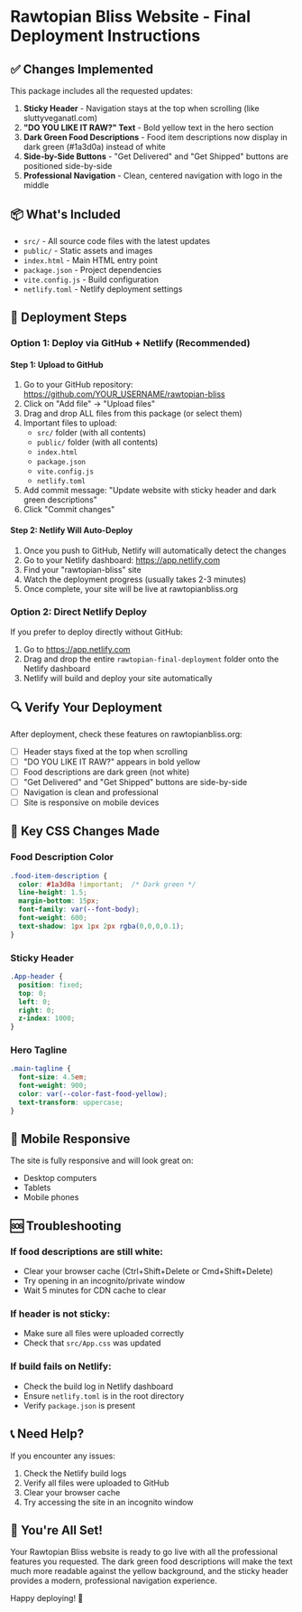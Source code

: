 # Rawtopian Bliss Website - Final Deployment Instructions

## ✅ Changes Implemented

This package includes all the requested updates:

1. **Sticky Header** - Navigation stays at the top when scrolling (like sluttyveganatl.com)
2. **"DO YOU LIKE IT RAW?" Text** - Bold yellow text in the hero section
3. **Dark Green Food Descriptions** - Food item descriptions now display in dark green (#1a3d0a) instead of white
4. **Side-by-Side Buttons** - "Get Delivered" and "Get Shipped" buttons are positioned side-by-side
5. **Professional Navigation** - Clean, centered navigation with logo in the middle

## 📦 What's Included

- `src/` - All source code files with the latest updates
- `public/` - Static assets and images
- `index.html` - Main HTML entry point
- `package.json` - Project dependencies
- `vite.config.js` - Build configuration
- `netlify.toml` - Netlify deployment settings

## 🚀 Deployment Steps

### Option 1: Deploy via GitHub + Netlify (Recommended)

#### Step 1: Upload to GitHub

1. Go to your GitHub repository: https://github.com/YOUR_USERNAME/rawtopian-bliss
2. Click on "Add file" → "Upload files"
3. Drag and drop ALL files from this package (or select them)
4. Important files to upload:
   - `src/` folder (with all contents)
   - `public/` folder (with all contents)
   - `index.html`
   - `package.json`
   - `vite.config.js`
   - `netlify.toml`
5. Add commit message: "Update website with sticky header and dark green descriptions"
6. Click "Commit changes"

#### Step 2: Netlify Will Auto-Deploy

1. Once you push to GitHub, Netlify will automatically detect the changes
2. Go to your Netlify dashboard: https://app.netlify.com
3. Find your "rawtopian-bliss" site
4. Watch the deployment progress (usually takes 2-3 minutes)
5. Once complete, your site will be live at rawtopianbliss.org

### Option 2: Direct Netlify Deploy

If you prefer to deploy directly without GitHub:

1. Go to https://app.netlify.com
2. Drag and drop the entire `rawtopian-final-deployment` folder onto the Netlify dashboard
3. Netlify will build and deploy your site automatically

## 🔍 Verify Your Deployment

After deployment, check these features on rawtopianbliss.org:

- [ ] Header stays fixed at the top when scrolling
- [ ] "DO YOU LIKE IT RAW?" appears in bold yellow
- [ ] Food descriptions are dark green (not white)
- [ ] "Get Delivered" and "Get Shipped" buttons are side-by-side
- [ ] Navigation is clean and professional
- [ ] Site is responsive on mobile devices

## 🎨 Key CSS Changes Made

### Food Description Color
```css
.food-item-description {
  color: #1a3d0a !important;  /* Dark green */
  line-height: 1.5;
  margin-bottom: 15px;
  font-family: var(--font-body);
  font-weight: 600;
  text-shadow: 1px 1px 2px rgba(0,0,0,0.1);
}
```

### Sticky Header
```css
.App-header {
  position: fixed;
  top: 0;
  left: 0;
  right: 0;
  z-index: 1000;
}
```

### Hero Tagline
```css
.main-tagline {
  font-size: 4.5em;
  font-weight: 900;
  color: var(--color-fast-food-yellow);
  text-transform: uppercase;
}
```

## 📱 Mobile Responsive

The site is fully responsive and will look great on:
- Desktop computers
- Tablets
- Mobile phones

## 🆘 Troubleshooting

### If food descriptions are still white:
- Clear your browser cache (Ctrl+Shift+Delete or Cmd+Shift+Delete)
- Try opening in an incognito/private window
- Wait 5 minutes for CDN cache to clear

### If header is not sticky:
- Make sure all files were uploaded correctly
- Check that `src/App.css` was updated

### If build fails on Netlify:
- Check the build log in Netlify dashboard
- Ensure `netlify.toml` is in the root directory
- Verify `package.json` is present

## 📞 Need Help?

If you encounter any issues:
1. Check the Netlify build logs
2. Verify all files were uploaded to GitHub
3. Clear your browser cache
4. Try accessing the site in an incognito window

## 🎉 You're All Set!

Your Rawtopian Bliss website is ready to go live with all the professional features you requested. The dark green food descriptions will make the text much more readable against the yellow background, and the sticky header provides a modern, professional navigation experience.

Happy deploying! 🚀

